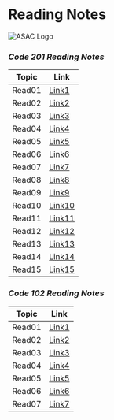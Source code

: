 # Reading Notes
![ASAC Logo](https://refugee-educationfund.org/wp-content/uploads/2020/06/LTUC-Logo-EN-rezised.png)



### *Code 201 Reading Notes*

Topic | Link
------------ | -------------
Read01 | [Link1](https://mohammadal-khatib.github.io/Reading-Notes/class01)
Read02 | [Link2](https://mohammadal-khatib.github.io/Reading-Notes/class02)
Read03 | [Link3]()
Read04 | [Link4]()
Read05 | [Link5]()
Read06 | [Link6]()
Read07 | [Link7]()
Read08 | [Link8]()
Read09 | [Link9]()
Read10 | [Link10]()
Read11 | [Link11]()
Read12 | [Link12]()
Read13 | [Link13]()
Read14 | [Link14]()
Read15 | [Link15]()

### *Code 102 Reading Notes*

Topic | Link
------------ | -------------
Read01 | [Link1]( https://mohammadal-khatib.github.io/Reading-Notes/read01)
Read02 | [Link2]( https://mohammadal-khatib.github.io/Reading-Notes/Growth)
Read03 | [Link3]( https://mohammadal-khatib.github.io/Reading-Notes/Read03)
Read04 | [Link4]( https://mohammadal-khatib.github.io/Reading-Notes/Read04)
Read05 | [Link5]( https://mohammadal-khatib.github.io/Reading-Notes/Read05)
Read06 | [Link6]( https://mohammadal-khatib.github.io/Reading-Notes/Read06)
Read07 | [Link7]( https://mohammadal-khatib.github.io/Reading-Notes/Read07)

